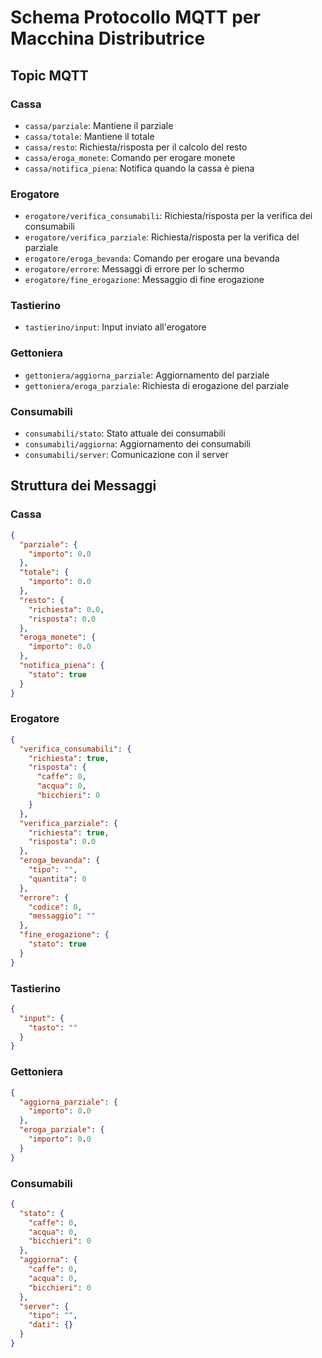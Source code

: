 # Schema Protocollo MQTT per Macchina Distributrice

## Topic MQTT

### Cassa
- `cassa/parziale`: Mantiene il parziale
- `cassa/totale`: Mantiene il totale
- `cassa/resto`: Richiesta/risposta per il calcolo del resto
- `cassa/eroga_monete`: Comando per erogare monete
- `cassa/notifica_piena`: Notifica quando la cassa è piena

### Erogatore
- `erogatore/verifica_consumabili`: Richiesta/risposta per la verifica dei consumabili
- `erogatore/verifica_parziale`: Richiesta/risposta per la verifica del parziale
- `erogatore/eroga_bevanda`: Comando per erogare una bevanda
- `erogatore/errore`: Messaggi di errore per lo schermo
- `erogatore/fine_erogazione`: Messaggio di fine erogazione

### Tastierino
- `tastierino/input`: Input inviato all'erogatore

### Gettoniera
- `gettoniera/aggiorna_parziale`: Aggiornamento del parziale
- `gettoniera/eroga_parziale`: Richiesta di erogazione del parziale

### Consumabili
- `consumabili/stato`: Stato attuale dei consumabili
- `consumabili/aggiorna`: Aggiornamento dei consumabili
- `consumabili/server`: Comunicazione con il server

## Struttura dei Messaggi

### Cassa
```json
{
  "parziale": {
    "importo": 0.0
  },
  "totale": {
    "importo": 0.0
  },
  "resto": {
    "richiesta": 0.0,
    "risposta": 0.0
  },
  "eroga_monete": {
    "importo": 0.0
  },
  "notifica_piena": {
    "stato": true
  }
}
```

### Erogatore
```json
{
  "verifica_consumabili": {
    "richiesta": true,
    "risposta": {
      "caffe": 0,
      "acqua": 0,
      "bicchieri": 0
    }
  },
  "verifica_parziale": {
    "richiesta": true,
    "risposta": 0.0
  },
  "eroga_bevanda": {
    "tipo": "",
    "quantita": 0
  },
  "errore": {
    "codice": 0,
    "messaggio": ""
  },
  "fine_erogazione": {
    "stato": true
  }
}
```

### Tastierino
```json
{
  "input": {
    "tasto": ""
  }
}
```

### Gettoniera
```json
{
  "aggiorna_parziale": {
    "importo": 0.0
  },
  "eroga_parziale": {
    "importo": 0.0
  }
}
```

### Consumabili
```json
{
  "stato": {
    "caffe": 0,
    "acqua": 0,
    "bicchieri": 0
  },
  "aggiorna": {
    "caffe": 0,
    "acqua": 0,
    "bicchieri": 0
  },
  "server": {
    "tipo": "",
    "dati": {}
  }
}
```
